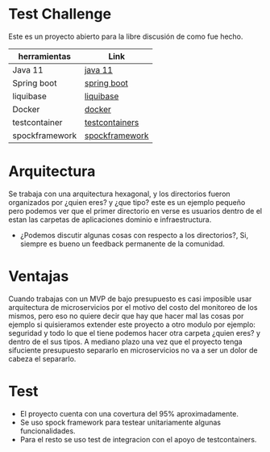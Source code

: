 
# Test Challenge
Este es un proyecto abierto para la libre discusión de como fue hecho.

| herramientas | Link |
| ------ | ------ |
| Java 11 | [java 11](https://openjdk.java.net/projects/jdk/11/) |
| Spring boot | [spring boot](https://start.spring.io/) |
| liquibase | [liquibase](https://www.liquibase.org/) |
| Docker | [docker](https://www.docker.com/) |
| testcontainer | [testcontainers](https://www.testcontainers.org/) |
| spockframework | [spockframework](http://spockframework.org/) |

# Arquitectura

Se trabaja con una arquitectura hexagonal, y los directorios fueron organizados
por ¿quien eres? y ¿que tipo? este es un ejemplo pequeño pero podemos ver que
el primer directorio en verse es usuarios dentro de el estan las carpetas de aplicaciones
dominio e infraestructura.

- ¿Podemos discutir algunas cosas con respecto a los directorios?, Si, siempre es bueno un feedback permanente de la comunidad.

# Ventajas

 Cuando trabajas con un MVP de bajo presupuesto es casi imposible usar arquitectura de microservicios
 por el motivo del costo del monitoreo de los mismos, pero eso no quiere decir que hay que hacer mal las cosas
 por ejemplo si quisieramos extender este proyecto a otro modulo por ejemplo: seguridad y todo lo que el tiene
 podemos hacer otra carpeta ¿quien eres? y dentro de el sus tipos. A mediano plazo una vez que el proyecto
 tenga sifuciente presupuesto separarlo en microservicios no va a ser un dolor de cabeza el separarlo.
 
# Test

- El proyecto cuenta con una covertura del 95% aproximadamente.
- Se uso spock framework para testear unitariamente algunas funcionalidades.
- Para el resto se uso test de integracion con el apoyo de testcontainers.


